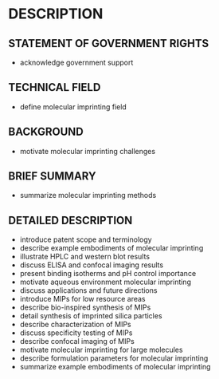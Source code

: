 # DESCRIPTION

## STATEMENT OF GOVERNMENT RIGHTS

- acknowledge government support

## TECHNICAL FIELD

- define molecular imprinting field

## BACKGROUND

- motivate molecular imprinting challenges

## BRIEF SUMMARY

- summarize molecular imprinting methods

## DETAILED DESCRIPTION

- introduce patent scope and terminology
- describe example embodiments of molecular imprinting
- illustrate HPLC and western blot results
- discuss ELISA and confocal imaging results
- present binding isotherms and pH control importance
- motivate aqueous environment molecular imprinting
- discuss applications and future directions
- introduce MIPs for low resource areas
- describe bio-inspired synthesis of MIPs
- detail synthesis of imprinted silica particles
- describe characterization of MIPs
- discuss specificity testing of MIPs
- describe confocal imaging of MIPs
- motivate molecular imprinting for large molecules
- describe formulation parameters for molecular imprinting
- summarize example embodiments of molecular imprinting

